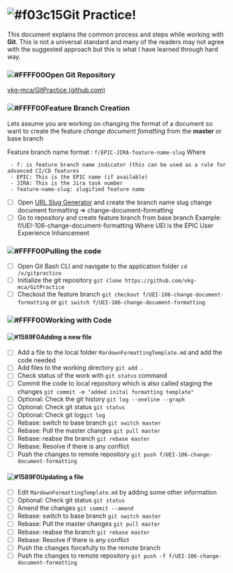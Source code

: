 # ![#f03c15](https://via.placeholder.com/15/f03c15/000000?text=+)Git Practice!

This document explains the common process and steps while working with  **Git**. This is not a universal standard and many of the readers may not agree with the suggested approach but this is what I have learned through hard way.

### ![#FFFF00](https://via.placeholder.com/15/FFFF00/000000?text=+)Open Git Repository
[vkg-mca/GitPractice (github.com)](https://github.com/vkg-mca/GitPractice)

### ![#FFFF00](https://via.placeholder.com/15/FFFF00/000000?text=+)Feature Branch Creation
Lets assume you are working on changing the format of a document so want to create the feature *change document fomatting* from the **master** or base branch

Feature branch name format : `f/EPIC-JIRA-feature-name-slug`
Where

	 - f: is feature branch name indicator (this can be used as a rule for advanced CI/CD features
	 - EPIC: This is the EPIC name (if available)
	 - JIRA: This is the Jira task number
	 - feature-name-slug: slugified feature name
 - [ ] Open [URL Slug Generator](https://slugify.online/) and create the branch name slug
 change document formatting => change-document-formatting
 - [ ] Go to repository and create feature branch from base branch 
 Example: f/UEI-106-change-document-formatting
 Where UEI is the EPIC User Experience Inhancement
 
### ![#FFFF00](https://via.placeholder.com/15/FFFF00/000000?text=+)Pulling the code
 - [ ] Open Git Bash CLI and navigate to the application folder `cd /x/gitpractice`
 - [ ] Initialize the git repository `git clone https://github.com/vkg-mca/GitPractice`
 - [ ] Checkout the feature branch `git checkout f/UEI-106-change-document-formatting` or `git switch f/UEI-106-change-document-formatting`
 
### ![#FFFF00](https://via.placeholder.com/15/FFFF00/000000?text=+)Working with Code

#### ![#1589F0](https://via.placeholder.com/15/1589F0/000000?text=+)Adding a new file
 - [ ] Add a file to the local folder `MardownFormattingTemplate.md` and add the code needed
 - [ ] Add files to the working directory `git add .`
 - [ ] Check status of the work with `git status` command
 - [ ] Commit the code to local repository which is also called staging the changes `git commit -m "added inital formatting template"`
 - [ ] Optional: Check the git history `git log --oneline --graph`
 - [ ] Optional: Check git status `git status`
 - [ ] Optional: Check git log`git log`
 - [ ] Rebase:  switch to base branch `git switch master` 
 - [ ] Rebase:  Pull the master changes `git pull master` 
 - [ ] Rebase:  reabse the branch `git rebase master` 
 - [ ] Rebase:  Resolve if there is any conflict 
 - [ ] Push the changes to remote repository `git push f/UEI-106-change-document-formatting`
 
 #### ![#1589F0](https://via.placeholder.com/15/1589F0/000000?text=+)Updating a file
 - [ ] Edit `MardownFormattingTemplate.md` by adding some other information
 - [ ] Optional: Check git status `git status`
 - [ ] Amend the changes `git commit --amend`
 - [ ] Rebase:  switch to base branch `git switch master` 
 - [ ] Rebase:  Pull the master changes `git pull master` 
 - [ ] Rebase:  reabse the branch `git rebase master` 
 - [ ] Rebase:  Resolve if there is any conflict
 - [ ] Push the changes forcefully to the remote branch
 - [ ] Push the changes to remote repository `git push -f f/UEI-106-change-document-formatting`
